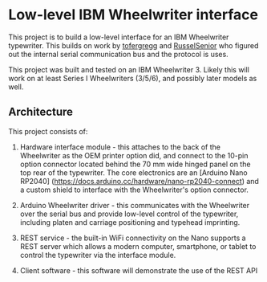 # Low-level IBM Wheelwriter interface
This project is to build a low-level interface for an IBM Wheelwriter 
typewriter. This builds on work by 
[tofergregg](https://github.com/tofergregg/IBM-Wheelwriter-Hack) and 
[RusselSenior](https://github.com/tofergregg/IBM-Wheelwriter-Hack/pull/11) 
who figured out the internal serial communication bus and the protocol is uses.

This project was built and tested on an IBM Wheelwriter 3. Likely this will 
work on at least Series I Wheelwriters (3/5/6), and possibly later models as 
well.

## Architecture
This project consists of:

1. Hardware interface module - this attaches to the back of the Wheelwriter as
the OEM printer option did, and connect to the 10-pin option connector located 
behind the 70 mm wide hinged panel on the top rear of the typewriter. The core 
electronics are an [Arduino Nano RP2040] (https://docs.arduino.cc/hardware/nano-rp2040-connect)
and a custom shield to interface with the Wheelwriter's option connector. 

2. Arduino Wheelwriter driver - this communicates with the Wheelwriter over the 
serial bus and provide low-level control of the typewriter, including platen 
and carriage positioning and typehead imprinting.

3. REST service - the built-in WiFi connectivity on the Nano supports a REST 
server which allows a modern computer, smartphone, or tablet to control the
typewriter via the interface module.

4. Client software - this software will demonstrate the use of the REST API
